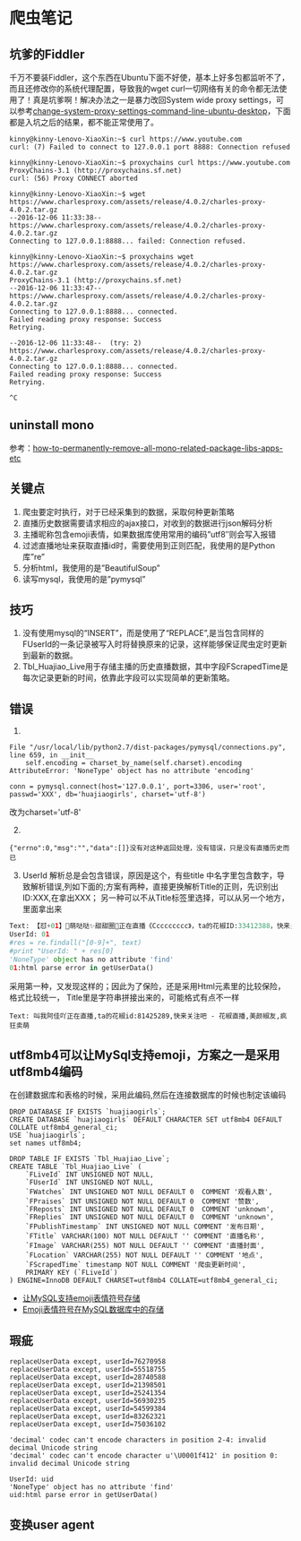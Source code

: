 
# 爬虫笔记

## 坑爹的Fiddler
千万不要装Fiddler，这个东西在Ubuntu下面不好使，基本上好多包都监听不了，而且还修改你的系统代理配置，导致我的wget curl一切网络有关的命令都无法使用了！真是坑爹啊！解决办法之一是暴力改回System wide proxy settings，可以参考[change-system-proxy-settings-command-line-ubuntu-desktop](http://ask.xmodulo.com/change-system-proxy-settings-command-line-ubuntu-desktop.html)，下面都是入坑之后的结果，都不能正常使用了。
```
kinny@kinny-Lenovo-XiaoXin:~$ curl https://www.youtube.com
curl: (7) Failed to connect to 127.0.0.1 port 8888: Connection refused

kinny@kinny-Lenovo-XiaoXin:~$ proxychains curl https://www.youtube.com
ProxyChains-3.1 (http://proxychains.sf.net)
curl: (56) Proxy CONNECT aborted

kinny@kinny-Lenovo-XiaoXin:~$ wget https://www.charlesproxy.com/assets/release/4.0.2/charles-proxy-4.0.2.tar.gz
--2016-12-06 11:33:38--  https://www.charlesproxy.com/assets/release/4.0.2/charles-proxy-4.0.2.tar.gz
Connecting to 127.0.0.1:8888... failed: Connection refused.

kinny@kinny-Lenovo-XiaoXin:~$ proxychains wget https://www.charlesproxy.com/assets/release/4.0.2/charles-proxy-4.0.2.tar.gz
ProxyChains-3.1 (http://proxychains.sf.net)
--2016-12-06 11:33:47--  https://www.charlesproxy.com/assets/release/4.0.2/charles-proxy-4.0.2.tar.gz
Connecting to 127.0.0.1:8888... connected.
Failed reading proxy response: Success
Retrying.

--2016-12-06 11:33:48--  (try: 2)  https://www.charlesproxy.com/assets/release/4.0.2/charles-proxy-4.0.2.tar.gz
Connecting to 127.0.0.1:8888... connected.
Failed reading proxy response: Success
Retrying.

^C
```

## uninstall mono
参考：[how-to-permanently-remove-all-mono-related-package-libs-apps-etc](http://unix.stackexchange.com/questions/2035/how-to-permanently-remove-all-mono-related-package-libs-apps-etc)


## 关键点
 1. 爬虫要定时执行，对于已经采集到的数据，采取何种更新策略
 2. 直播历史数据需要请求相应的ajax接口，对收到的数据进行json解码分析
 3. 主播昵称包含emoji表情，如果数据库使用常用的编码”utf8″则会写入报错
 4. 过滤直播地址来获取直播id时，需要使用到正则匹配，我使用的是Python库”re”
 5. 分析html，我使用的是”BeautifulSoup”
 6. 读写mysql，我使用的是”pymysql”

## 技巧
 1. 没有使用mysql的“INSERT”，而是使用了“REPLACE”,是当包含同样的FUserId的一条记录被写入时将替换原来的记录，这样能够保证爬虫定时更新到最新的数据。
 2. Tbl_Huajiao_Live用于存储主播的历史直播数据，其中字段FScrapedTime是每次记录更新的时间，依靠此字段可以实现简单的更新策略。

## 错误
1.
```
File "/usr/local/lib/python2.7/dist-packages/pymysql/connections.py", line 659, in __init__
    self.encoding = charset_by_name(self.charset).encoding
AttributeError: 'NoneType' object has no attribute 'encoding'

conn = pymysql.connect(host='127.0.0.1', port=3306, user='root', passwd='XXX', db='huajiaogirls', charset='utf-8')
```
改为charset='utf-8'

2.
```
{"errno":0,"msg":"","data":[]}没有对这种返回处理，没有错误，只是没有直播历史而已
```

3. UserId 解析总是会包含错误，原因是这个，有些title 中名字里包含数字，导致解析错误,列如下面的;方案有两种，直接更换解析Title的正则，先识别出ID:XXX,在拿出XXX； 另一种可以不从Title标签里选择，可以从另一个地方，<div id="author-info"></div>里面拿出来
```Python
Text: 【怼+01】💖萌哒哒✨甜甜圈💖正在直播《Ccccccccc》，ta的花椒ID:33412388，快来关注吧 - 花椒直播,美颜椒友,疯狂卖萌
UserId: 01 
#res = re.findall("[0-9]+", text)
#print "UserId: " + res[0]
'NoneType' object has no attribute 'find'
01:html parse error in getUserData()

```
采用第一种，又发现这样的；因此为了保险，还是采用Html元素里的比较保险，格式比较统一， Title里是字符串拼接出来的，可能格式有点不一样
```
Text: 叫我阿佳吖正在直播,ta的花椒id:81425289,快来关注吧 - 花椒直播,美颜椒友,疯狂卖萌
```


## utf8mb4可以让MySql支持emoji，方案之一是采用utf8mb4编码
在创建数据库和表格的时候，采用此编码,然后在连接数据库的时候也制定该编码
```
DROP DATABASE IF EXISTS `huajiaogirls`;
CREATE DATABASE `huajiaogirls` DEFAULT CHARACTER SET utf8mb4 DEFAULT COLLATE utf8mb4_general_ci;
USE `huajiaogirls`;
set names utf8mb4;

DROP TABLE IF EXISTS `Tbl_Huajiao_Live`;
CREATE TABLE `Tbl_Huajiao_Live` (
    `FLiveId` INT UNSIGNED NOT NULL,
    `FUserId` INT UNSIGNED NOT NULL,
    `FWatches` INT UNSIGNED NOT NULL DEFAULT 0  COMMENT '观看人数',
    `FPraises` INT UNSIGNED NOT NULL DEFAULT 0  COMMENT '赞数',
    `FReposts` INT UNSIGNED NOT NULL DEFAULT 0  COMMENT 'unknown',
    `FReplies` INT UNSIGNED NOT NULL DEFAULT 0  COMMENT 'unknown',
    `FPublishTimestamp` INT UNSIGNED NOT NULL COMMENT '发布日期',
    `FTitle` VARCHAR(100) NOT NULL DEFAULT '' COMMENT '直播名称',
    `FImage` VARCHAR(255) NOT NULL DEFAULT '' COMMENT '直播封面',
    `FLocation` VARCHAR(255) NOT NULL DEFAULT '' COMMENT '地点',
    `FScrapedTime` timestamp NOT NULL COMMENT '爬虫更新时间',
    PRIMARY KEY (`FLiveId`)
) ENGINE=InnoDB DEFAULT CHARSET=utf8mb4 COLLATE=utf8mb4_general_ci;

```
 - [让MySQL支持emoji表情符号存储](http://www.hi-linux.com/2016/03/28/%E8%AE%A9MySQL%E6%94%AF%E6%8C%81emoji%E8%A1%A8%E6%83%85%E7%AC%A6%E5%8F%B7%E5%AD%98%E5%82%A8/)
 - [Emoji表情符号在MySQL数据库中的存储](http://www.jianshu.com/p/20740071d854)

## 瑕疵
```
replaceUserData except, userId=76270958
replaceUserData except, userId=55518755
replaceUserData except, userId=28740588
replaceUserData except, userId=21398501
replaceUserData except, userId=25241354
replaceUserData except, userId=56930235
replaceUserData except, userId=54599384
replaceUserData except, userId=83262321
replaceUserData except, userId=75036102

'decimal' codec can't encode characters in position 2-4: invalid decimal Unicode string
'decimal' codec can't encode character u'\U0001f412' in position 0: invalid decimal Unicode string

UserId: uid
'NoneType' object has no attribute 'find'
uid:html parse error in getUserData()
```

## 变换user agent